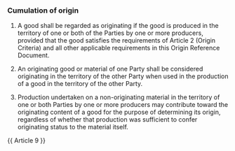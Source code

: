 ### Cumulation of origin

1.	A good shall be regarded as originating if the good is produced in the territory of one or both of the Parties by one or more producers, provided that the good satisfies the requirements of Article 2 (Origin Criteria) and all other applicable requirements in this Origin Reference Document.

2.	An originating good or material of one Party shall be considered originating in the territory of the other Party when used in the production of a good in the territory of the other Party.

3.	Production undertaken on a non-originating material in the territory of one or both Parties by one or more producers may contribute toward the originating content of a good for the purpose of determining its origin, regardless of whether that production was sufficient to confer originating status to the material itself.

{{ Article 9 }}

